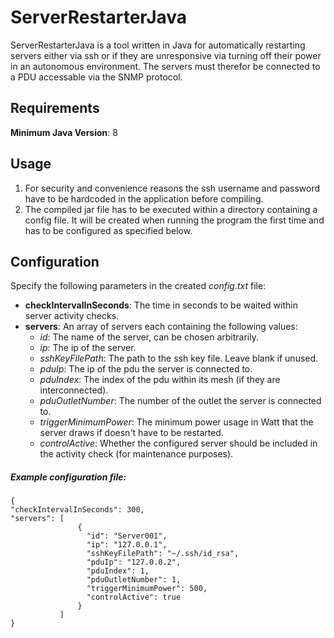 # ServerRestarterJava
ServerRestarterJava is a tool written in Java for automatically restarting servers either via ssh or if they are unresponsive via turning 
off their power in an autonomous environment. The servers must therefor be connected to a PDU accessable via the SNMP protocol.

## Requirements
**Minimum Java Version**: 8

## Usage
1. For security and convenience reasons the ssh username and password have to be hardcoded in the application before compiling.
2. The compiled jar file has to be executed within a directory containing a config file. It will be created when running the program the 
first time and has to be configured as specified below.

## Configuration
Specify the following parameters in the created *config.txt* file:
- **checkIntervalInSeconds**: The time in seconds to be waited within server activity checks.
- **servers**: An array of servers each containing the following values:
  - *id*: The name of the server, can be chosen arbitrarily.
  - *ip*: The ip of the server.
  - *sshKeyFilePath*: The path to the ssh key file. Leave blank if unused.
  - *pduIp*: The ip of the pdu the server is connected to.
  - *pduIndex*: The index of the pdu within its mesh (if they are interconnected).
  - *pduOutletNumber*: The number of the outlet the server is connected to.
  - *triggerMinimumPower*: The minimum power usage in Watt that the server draws if doesn't have to be restarted.
  - *controlActive*: Whether the configured server should be included in the activity check (for maintenance purposes).
    
##### Example configuration file:
```
{
"checkIntervalInSeconds": 300,
"servers": [
               {
                 "id": "Server001",
                 "ip": "127.0.0.1",
                 "sshKeyFilePath": "~/.ssh/id_rsa",
                 "pduIp": "127.0.0.2",
                 "pduIndex": 1,
                 "pduOutletNumber": 1,
                 "triggerMinimumPower": 500,
                 "controlActive": true
               }
           ]
}
```
  

